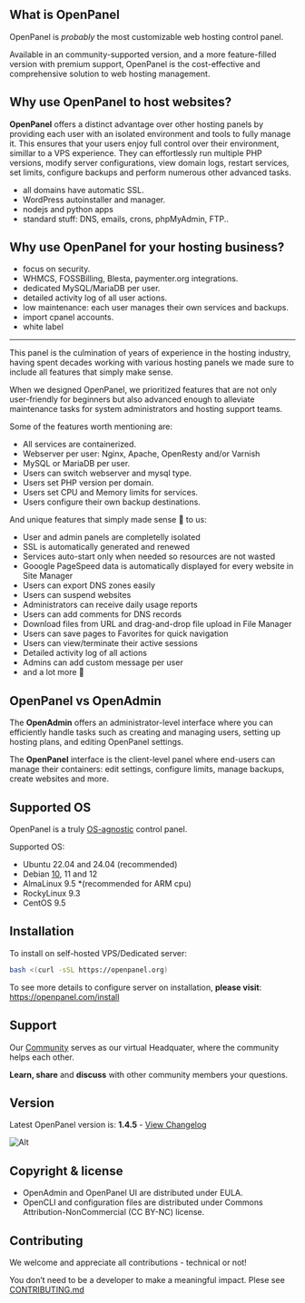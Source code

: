 ## What is OpenPanel

OpenPanel is *probably* the most customizable web hosting control panel.

Available in an community-supported version, and a more feature-filled version with premium support, OpenPanel is the cost-effective and comprehensive solution to web hosting management.


## Why use OpenPanel to host websites?

**OpenPanel** offers a distinct advantage over other hosting panels by providing each user with an isolated environment and tools to fully manage it. This ensures that your users enjoy full control over their environment, simillar to a VPS experience. They can effortlessly run multiple PHP versions, modify server configurations, view domain logs, restart services, set limits, configure backups and perform numerous other advanced tasks.

- all domains have automatic SSL.
- WordPress autoinstaller and manager.
- nodejs and python apps
- standard stuff: DNS, emails, crons, phpMyAdmin, FTP..

## Why use OpenPanel for your hosting business?

- focus on security.
- WHMCS, FOSSBilling, Blesta, paymenter.org integrations.
- dedicated MySQL/MariaDB per user.
- detailed activity log of all user actions.
- low maintenance: each user manages their own services and backups.
- import cpanel accounts.
- white label


----

This panel is the culmination of years of experience in the hosting industry, having spent decades working with various hosting panels we made sure to include all features that simply make sense.

When we designed OpenPanel, we prioritized features that are not only user-friendly for beginners but also advanced enough to alleviate maintenance tasks for system administrators and hosting support teams.

Some of the features worth mentioning are:

- All services are containerized.
- Webserver per user: Nginx, Apache, OpenResty and/or Varnish
- MySQL or MariaDB per user.
- Users can switch webserver and mysql type.
- Users set PHP version per domain.
- Users set CPU and Memory limits for services.
- Users configure their own backup destinations.

And unique features that simply made sense 💁 to us:
- User and admin panels are completelly isolated
- SSL is automatically generated and renewed
- Services auto-start only when needed so resources are not wasted
- Gooogle PageSpeed data is automatically displayed for every website in Site Manager
- Users can export DNS zones easily
- Users can suspend websites
- Administrators can receive daily usage reports
- Users can add comments for DNS records
- Download files from URL and drag-and-drop file upload in File Manager
- Users can save pages to Favorites for quick navigation
- Users can view/terminate their active sessions
- Detailed activity log of all actions
- Admins can add custom message per user
- and a lot more 🙌

## OpenPanel vs OpenAdmin

The **OpenAdmin** offers an administrator-level interface where you can efficiently handle tasks such as creating and managing users, setting up hosting plans, and editing OpenPanel settings.

The **OpenPanel** interface is the client-level panel where end-users can manage their containers: edit settings, configure limits, manage backups, create websites and more.

## Supported OS

OpenPanel is a truly [OS-agnostic](https://www.techtarget.com/whatis/definition/agnostic) control panel.


Supported OS:
- Ubuntu 22.04 and 24.04 (recommended)
- Debian [10](https://voidnull.es/instalacion-de-openpanel-en-debian-10/), 11 and 12
- AlmaLinux 9.5 *(recommended for ARM cpu)
- RockyLinux 9.3
- CentOS 9.5

## Installation

To install on self-hosted VPS/Dedicated server: 

```bash
bash <(curl -sSL https://openpanel.org)
```

To see more details to configure server on installation, **please visit**: https://openpanel.com/install 

## Support

Our [Community](https://community.openpanel.org/) serves as our virtual Headquater, where the community helps each other.

**Learn, share** and **discuss** with other community members your questions.

## Version

Latest OpenPanel version is: **1.4.5** - [View Changelog](https://openpanel.com/docs/changelog/1.4.5/)

![Alt](https://repobeats.axiom.co/api/embed/9904d020c32812f0aff8d8d69f52643d16f85007.svg "Repobeats analytics image")

## Copyright & license

- OpenAdmin and OpenPanel UI are distributed under EULA.
- OpenCLI and configuration files are distributed under Commons Attribution-NonCommercial (CC BY-NC) license.

## Contributing

We welcome and appreciate all contributions - technical or not!

You don’t need to be a developer to make a meaningful impact.
Plese see [CONTRIBUTING.md](https://github.com/stefanpejcic/OpenPanel/blob/main/CONTRIBUTING.md)
